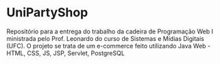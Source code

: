 # UniPartyShop
Repositório para a entrega do trabalho da cadeira de Programação Web I ministrada pelo Prof. Leonardo do curso de Sistemas e Mídias Digitais (UFC). O projeto se trata de um e-commerce feito utilizando Java Web - HTML, CSS, JS, JSP, Servlet, PostgreSQL
